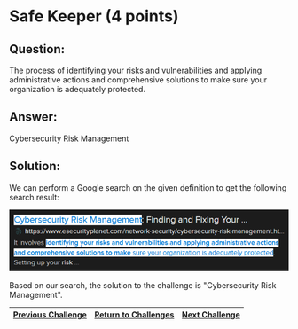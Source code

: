 # Safe Keeper (4 points)

## Question:

The process of identifying your risks and vulnerabilities and applying administrative actions and comprehensive solutions to make sure your organization is adequately protected.

## Answer:

Cybersecurity Risk Management

## Solution:

We can perform a Google search on the given definition to get the following search result:

[![search-result.png](search-result.png)](https://duckduckgo.com/?q=process+of+identifying+your+risks+and+vulnerabilities+and+applying+administrative+actions+and+comprehensive+solutions+to+make+sure+your+organization+is+adequately+protected&t=ffab&atb=v1-1&ia=web)

Based on our search, the solution to the challenge is "Cybersecurity Risk Management".

| [Previous Challenge](/Challenges/Securely-Provision/2/README.md#question) | [Return to Challenges](/Challenges/../../../#modules) | [Next Challenge](/Challenges/Securely-Provision/4/README.md#question) |
| :------- | :-----: | ------: |